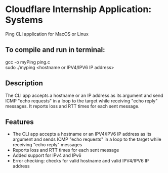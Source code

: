 # Cloudflare Internship Application: Systems
Ping CLI application for MacOS or Linux

## To compile and run in terminal:
gcc -o myPing ping.c \
sudo ./myping \<hostname or IPV4/IPV6 IP address>

## Description
The CLI app accepts a hostname or an IP address as its argument and send ICMP "echo requests" in a loop to the target while receiving "echo reply" messages. It reports loss and RTT times for each sent message.

## Features
- The CLI app accepts a hostname or an IPV4/IPV6 IP address as its argument and sends ICMP "echo requests" in a loop to the target while receiving "echo reply" messages
- Reports loss and RTT times for each sent message
- Added support for IPv4 and IPv6
- Error checking: checks for valid hostname and valid IPV4/IPV6 IP address
